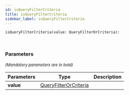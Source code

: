 ```yaml
---
id: isQueryFilterCriteria
title: isQueryFilterCriteria
sidebar_label: isQueryFilterCriteria
---
```


```tsx
isQueryFilterCriteria(value: QueryFilterOrCriteria): 
```
<br/>



### Parameters

<font size="2"><i>(Mandatory parameters are in bold)</i></font>

| Parameters | Type | Description |
| --------- | ---- | ----------- |
| **value** | [QueryFilterOrCriteria](/framework-api/types/QueryFilterOrCriteria.md) |  |
